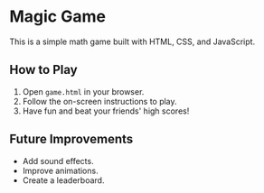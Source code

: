 # Magic Game
This is a simple math game built with HTML, CSS, and JavaScript.

## How to Play
1. Open `game.html` in your browser.
2. Follow the on-screen instructions to play.
3. Have fun and beat your friends' high scores!

## Future Improvements
- Add sound effects.
- Improve animations.
- Create a leaderboard.
